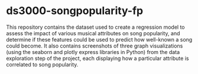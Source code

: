 # ds3000-songpopularity-fp

This repository contains the dataset used to create a regression model to assess the impact of various musical attributes on song popularity, and determine if these features could be used to predict how well-known a song could become. It also contains screenshots of three graph visualizations (using the seaborn and plotly express libraries in Python) from the data exploration step of the project, each displaying how a particular attribute is correlated to song popularity. 
